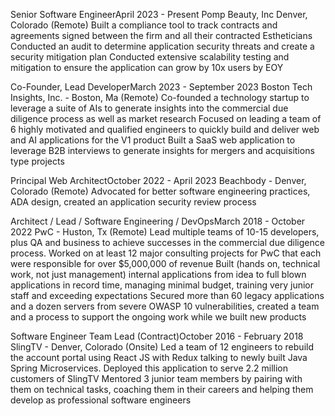 Senior Software EngineerApril 2023 - Present
Pomp Beauty, Inc
Denver, Colorado (Remote)
Built a compliance tool to track contracts and agreements signed between the firm and all their contracted Estheticians
Conducted an audit to determine application security threats and create a security mitigation plan
Conducted extensive scalability testing and mitigation to ensure the application can grow by 10x users by EOY

Co-Founder, Lead DeveloperMarch 2023 - September 2023
Boston Tech Insights, Inc. - Boston, Ma (Remote)
Co-founded a technology startup to leverage a suite of AIs to generate insights into the commercial due diligence process as well as market research
Focused on leading a team of 6 highly motivated and qualified engineers to quickly build and deliver web and AI applications for the V1 product
Built a SaaS web application to leverage B2B interviews to generate insights for mergers and acquisitions type projects

Principal Web ArchitectOctober 2022 - April 2023
Beachbody - Denver, Colorado (Remote)
Advocated for better software engineering practices, ADA design, created an application security review process

Architect / Lead / Software Engineering / DevOpsMarch 2018 - October 2022
PwC - Huston, Tx (Remote)
Lead multiple teams of 10-15 developers, plus QA and business to achieve successes in the commercial due diligence process. Worked on at least 12 major consulting projects for PwC that each were responsible for over $5,000,000 of revenue
Built (hands on, technical work, not just management) internal applications from idea to full blown applications in record time, managing minimal budget, training very junior staff and exceeding expectations
Secured more than 60 legacy applications and a dozen servers from severe OWASP 10 vulnerabilities, created a team and a process to support the ongoing work while we built new products

Software Engineer Team Lead (Contract)October 2016 - February 2018
SlingTV - Denver, Colorado (Onsite)
Led a team of 12 engineers to rebuild the account portal using React JS with Redux talking to newly built Java Spring Microservices. Deployed this application to serve 2.2 million customers of SlingTV
Mentored 3 junior team members by pairing with them on technical tasks, coaching them in their careers and helping them develop as professional software engineers
